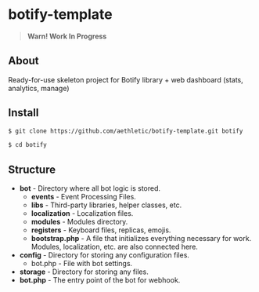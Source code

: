 # botify-template

> **Warn! Work In Progress**

## About
Ready-for-use skeleton project for Botify library + web dashboard (stats, analytics, manage)

## Install
```bash
$ git clone https://github.com/aethletic/botify-template.git botify
```

```bash
$ cd botify
```

## Structure
- **bot** - Directory where all bot logic is stored.
  - **events** - Event Processing Files.
  - **libs** - Third-party libraries, helper classes, etc.
  - **localization** - Localization files.
  - **modules** - Modules directory.
  - **registers** - Keyboard files, replicas, emojis.
  - **bootstrap.php** - A file that initializes everything necessary for work. Modules, localization, etc. are also connected here.
- **config** - Directory for storing any configuration files.
  - bot.php - File with bot settings.
- **storage** - Directory for storing any files.
- **bot.php** - The entry point of the bot for webhook.

